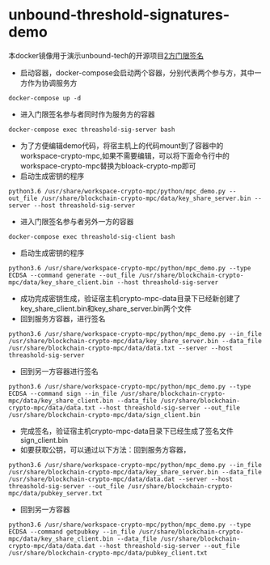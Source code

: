 # unbound-threshold-signatures-demo

本docker镜像用于演示unbound-tech的开源项目[2方门限签名](https://github.com/unbound-tech/blockchain-crypto-mpc.git) 
- 启动容器，docker-compose会启动两个容器，分别代表两个参与方，其中一方作为协调服务方
```
docker-compose up -d
```
- 进入门限签名参与者同时作为服务方的容器
```
docker-compose exec threashold-sig-server bash
```
- 为了方便编辑demo代码，将宿主机上的代码mount到了容器中的workspace-crypto-mpc,如果不需要编辑，可以将下面命令行中的workspace-crypto-mpc替换为bloack-crypto-mp即可
- 启动生成密钥的程序
```
python3.6 /usr/share/workspace-crypto-mpc/python/mpc_demo.py --out_file /usr/share/blockchain-crypto-mpc/data/key_share_server.bin --server --host threashold-sig-server
```

- 进入门限签名参与者另外一方的容器
```
docker-compose exec threashold-sig-client bash
```
- 启动生成密钥的程序
```
python3.6 /usr/share/workspace-crypto-mpc/python/mpc_demo.py --type ECDSA --command generate --out_file /usr/share/blockchain-crypto-mpc/data/key_share_client.bin --host threashold-sig-server
```
- 成功完成密钥生成，验证宿主机crypto-mpc-data目录下已经新创建了key_share_client.bin和key_share_server.bin两个文件
- 回到服务方容器，进行签名
```
python3.6 /usr/share/workspace-crypto-mpc/python/mpc_demo.py --in_file /usr/share/blockchain-crypto-mpc/data/key_share_server.bin --data_file /usr/share/blockchain-crypto-mpc/data/data.txt --server --host threashold-sig-server 
```
- 回到另一方容器进行签名
```
python3.6 /usr/share/workspace-crypto-mpc/python/mpc_demo.py --type ECDSA --command sign --in_file /usr/share/blockchain-crypto-mpc/data/key_share_client.bin --data_file /usr/share/blockchain-crypto-mpc/data/data.txt --host threashold-sig-server --out_file /usr/share/blockchain-crypto-mpc/data/sign_client.bin
```
- 完成签名，验证宿主机crypto-mpc-data目录下已经生成了签名文件sign_client.bin
- 如要获取公钥，可以通过以下方法：回到服务方容器，
```
python3.6 /usr/share/workspace-crypto-mpc/python/mpc_demo.py --in_file /usr/share/blockchain-crypto-mpc/data/key_share_server.bin --data_file /usr/share/blockchain-crypto-mpc/data/data.dat --server --host threashold-sig-server --out_file /usr/share/blockchain-crypto-mpc/data/pubkey_server.txt
```
- 回到另一方容器
```
python3.6 /usr/share/workspace-crypto-mpc/python/mpc_demo.py --type ECDSA --command getpubkey --in_file /usr/share/blockchain-crypto-mpc/data/key_share_client.bin --data_file /usr/share/blockchain-crypto-mpc/data/data.dat --host threashold-sig-server --out_file /usr/share/blockchain-crypto-mpc/data/pubkey_client.txt
```
